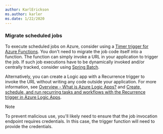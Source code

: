```yaml
---
author: KarlErickson
ms.author: karler
ms.date: 1/22/2020
---
```


### Migrate scheduled jobs

To execute scheduled jobs on Azure, consider using a [Timer trigger for Azure Functions](/azure/azure-functions/functions-bindings-timer). You don't need to migrate the job code itself into a function. The function can simply invoke a URL in your application to trigger the job. If such job executions have to be dynamically invoked and/or centrally tracked, consider using [Spring Batch](https://spring.io/projects/spring-batch).

Alternatively, you can create a Logic app with a Recurrence trigger to invoke the URL without writing any code outside your application. For more information, see [Overview - What is Azure Logic Apps?](/azure/logic-apps/logic-apps-overview) and [Create, schedule, and run recurring tasks and workflows with the Recurrence trigger in Azure Logic Apps](/azure/connectors/connectors-native-recurrence).

> [!NOTE]
> To prevent malicious use, you'll likely need to ensure that the job invocation endpoint requires credentials. In this case, the trigger function will need to provide the credentials.
